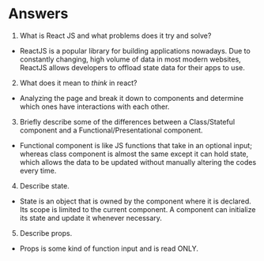 # Answers

1.  What is React JS and what problems does it try and solve?

- ReactJS is a popular library for building applications nowadays. Due to constantly changing, high volume of data in most modern websites, ReactJS allows developers to offload state data for their apps to use.

2.  What does it mean to _think_ in react?

- Analyzing the page and break it down to components and determine which ones have interactions with each other.

3.  Briefly describe some of the differences between a Class/Stateful component and a Functional/Presentational component.

- Functional component is like JS functions that  take in an optional input; whereas class component is almost the same except it can hold state, which allows the data to be updated without manually altering the codes every time.

4.  Describe state.

- State is an object that is owned by the component where it is declared. Its scope is limited to the current component. A component can initialize its state and update it whenever necessary. 

5.  Describe props.

- Props is some kind of function input and is read ONLY.